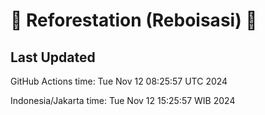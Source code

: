 
# 🌳 Reforestation (Reboisasi) 🌲

## Last Updated

GitHub Actions time: Tue Nov 12 08:25:57 UTC 2024

Indonesia/Jakarta time: Tue Nov 12 15:25:57 WIB 2024
